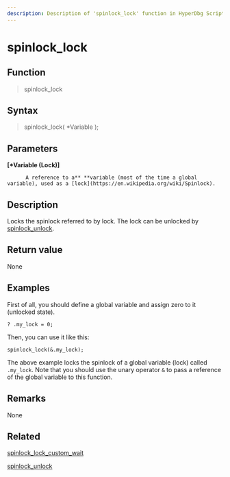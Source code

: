```yaml
---
description: Description of 'spinlock_lock' function in HyperDbg Scripts
---
```


# spinlock_lock

## Function

> spinlock_lock

## Syntax

> spinlock_lock( \*Variable );

## Parameters

**\[\*Variable (Lock)]**

          A reference to a** **variable (most of the time a global variable), used as a [lock](https://en.wikipedia.org/wiki/Spinlock).

## Description

Locks the spinlock referred to by lock. The lock can be unlocked by [spinlock_unlock](https://docs.hyperdbg.org/commands/scripting-language/functions/spinlocks/spinlock_unlock).

## Return value

None

## Examples

First of all, you should define a global variable and assign zero to it (unlocked state).

`? .my_lock = 0;`

Then, you can use it like this:

`spinlock_lock(&.my_lock);`

The above example locks the spinlock of a global variable (lock) called `.my_lock`. Note that you should use the unary operator `&` to pass a reference of the global variable to this function.

## **Remarks**

None

## Related

[spinlock_lock_custom_wait](https://docs.hyperdbg.org/commands/scripting-language/functions/spinlocks/spinlock_lock_custom_wait)

[spinlock_unlock](https://docs.hyperdbg.org/commands/scripting-language/functions/spinlocks/spinlock_unlock)
